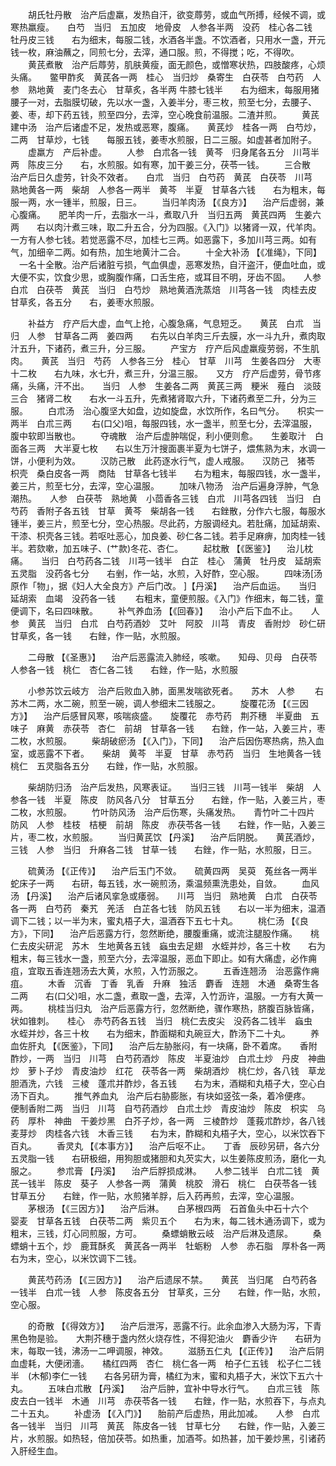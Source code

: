 <!-- { "loadSidebar": true } -->
　　胡氏牡丹散　治产后虚羸，发热自汗，欲变蓐劳，或血气所搏，经候不调，或寒热羸瘦。　　白芍　当归　五加皮　地骨皮　人参各半两　没药　桂心各二钱　牡丹皮三钱　　右为细末，每服二钱，水酒各半盏。不饮酒者，只用水一盏，开元钱一枚，麻油蘸之，同煎七分，去滓，通口服。煎，不得搅；吃，不得吹。
　　黄芪煮散　治产后蓐劳，肌肤黄瘦，面无颜色，或憎寒状热，四肢酸疼，心烦头痛。　　鳖甲酢炙　黄芪各一两　桂心　当归炒　桑寄生　白茯苓　白芍药　人参　熟地黄　麦门冬去心　甘草炙，各半两    牛膝七钱半　　右为细末，每服用猪腰子一对，去脂膜切破，先以水一盏，入姜半分，枣三枚，煎至七分，去腰子、姜、枣，却下药五钱，煎至四分，去滓，空心晚食前温服。二渣并煎。
　　黄芪建中汤　治产后诸虚不足，发热或恶寒，腹痛。　　黄芪炒　桂各一两　白芍炒，二两　甘草炒，七钱　　每服五钱，姜枣水煎服，日二三服。如虚甚者加附子。
　　虚羸方　产后补虚。
　　人参　白朮各一钱　黄芩　归身尾各五分　川芎半两　陈皮三分　　右，水煎服。如有寒，加干姜三分，茯苓一钱。
　　三合散　治产后日久虚劳，针灸不效者。　　白朮　当归　白芍药　黄芪　白茯苓　川芎　熟地黄各一两　柴胡　人参各一两半　黄芩　半夏　甘草各六钱　　右为粗末，每服一两，水一锺半，煎服，日三。
　　当归羊肉汤 【《良方》】 　治产后虚弱，兼心腹痛。　　肥羊肉一斤，去脂水一斗，煮取八升　当归五两　黄芪四两　生姜六两　　右以肉汁煮三味，取二升五合，分为四服。《入门》以猪肾一双，代羊肉。一方有人参七钱。若觉恶露不尽，加桂七三两。如恶露下，多加川芎三两。如有气，加细辛二两。如有热，加生地黄汁二合。
　　十全大补汤 【《准绳》，下同】 　一名十全散。治产后诸脏亏损，气血俱虚，恶寒发热，自汗盗汗，便血吐血，或大便不实，饮食少思，或胸腹作痛，口舌生疮，或耳目不明，牙齿不固。　　人参　白朮　白茯苓　黄芪　当归　白芍炒　熟地黄酒洗蒸焙　川芎各一钱　肉桂去皮　甘草炙，各五分　　右，姜枣水煎服。

　　补益方　疗产后大虚，血气上抢，心腹急痛，气息短乏。　　黄芪　白朮　当归　人参　甘草各二两　姜四两　　右先以白羊肉三斤去膜，水一斗九升，煮肉取汁五升，下诸药，煮三升，分三服。
　　产宝方　疗产后风虚羸瘦劳弱，不生肌肉。　　黄芪　当归　芍药　人参各三分　桂心　甘草　川芎　生姜各四分　大枣十二枚　　右九味，水七升，煮三升，分温三服。　　又方　疗产后虚劳，骨节疼痛，头痛，汗不出。　　当归　人参　生姜各二两　黄芪三两　粳米　薤白　淡豉三合　猪肾二枚　　右水一斗五升，先煮猪肾取六升，下诸药煮至二升，分为三服。
　　白朮汤　治心腹坚大如盘，边如旋盘，水饮所作，名曰气分。　　枳实一两半　白朮三两
　　右(口父)咀，每服四钱，水一盏半，煎至七分，去滓温服，腹中软即当散也。
　　夺魂散　治产后虚肿喘促，利小便则愈。　　生姜取汁　白面各三两　大半夏七枚　　右以生万汁搜面裹半夏为七饼子，煨焦熟为末，水调一饼，小便利为效。
　　汉防己散　此药逐水行气，虚人戒服。　　汉防己　猪苓　枳壳　桑白皮各一两　商陆　甘草各七钱半　　右为粗末，每服四钱，水一盏半，姜三片，煎至七分，去滓，空心温服。
　　加味八物汤　治产后遍身浮肿，气急潮热。　　人参　白茯苓　熟地黄　小茴香各三钱　白朮　川芎各四钱　当归　白芍药　香附子各五钱　甘草　黄芩　柴胡各一钱　　右銼散，分作六七服，每服水锺半，姜三片，煎至七分，空心热服。尽此药，方服调经丸。若肚痛，加延胡索、干漆、枳壳各三钱。若呕吐恶心，加良姜、砂仁各二钱。若手足麻痹，加肉桂一钱半。若欬嗽，加五味子、(艹款)冬花、杏仁。
　　起枕散 【《医鉴》】 　治儿枕痛。　　当归　白芍药各二钱　川芎一钱半　白芷　桂心　蒲黄　牡丹皮　延胡索　五灵脂　没药各七分　　右剉，作一站，水煎，入好酢，空心服。
　　四味汤[汤　原作「物」，据《妇人大全良方》产后门改。 ]【丹溪】 　治产后血运。　　当归　延胡索　血竭　没药各一钱
　　右粗末，童便煎服。《入门》作细末，每二钱，童便调下，名曰四味散。
　　补气养血汤 【《回春》】 　治小产后下血不止。　　人参　黄芪　当归　白朮　白芍药酒妙　艾叶　阿胶　川芎　青皮　香附炒　砂仁研　甘草炙，各一钱　　右銼，作一贴，水煎服。

　　二母散 【《圣惠》】 　治产后恶露流入肺经，咳嗽。　　知母、贝母　白茯苓　人参各一钱　桃仁　杏仁各二钱　　右銼，作一贴，水煎服

　　小参苏饮云岐方　治产后败血入肺，面黑发喘欲死者。　　苏木　人参
　　右苏木二两，水二碗，煎至一碗，调人参细末二钱服之。
　　旋覆花汤 【《三因方》】 　治产后感冒风寒，咳喘痰盛。　　旋覆花　赤芍药　荆芥穗　半夏曲　五味子　麻黄　赤茯苓　杏仁　前胡　甘草各一钱　　右銼，作一站，入姜三片，枣二枚，水煎服。
　　柴胡破瘀汤 【《入门》，下同】 　治产后因伤寒热病，热入血室，或恶露不下者。　　柴胡　黄芩　半夏　甘草　赤芍药　当归　生地黄各一钱　桃仁　五灵脂各五分　　右銼，作一贴，水煎服。

　　柴胡防归汤　治产后发热，风寒表证。　　当归三钱　川芎一钱半　柴胡　人参各一钱　半夏　陈皮　防风各八分　甘草五分　　右銼，作一贴，入姜三片，枣二枚，水煎服。
　　竹叶防风汤　治产后伤寒，头痛发热。　　青竹叶二十四片　防风　人参　桂枝　桔梗　前胡　陈皮　赤茯苓各一钱　　右銼，作一贴，入姜三片，枣二枚，水煎服。
　　当归黄芪饮 【丹溪】 　治产后阴脱。　　黄芪酒炒，三钱　人参　当归　升麻各二钱　甘草一钱　　右銼，作一贴，水煎服，日三。

　　硫黄汤 【《正传》】 　治产后玉门不敛。　　硫黄四两　吴萸　菟丝各一两半　蛇床子一两　　右研，每五钱，水一碗煎汤，乘温频熏洗患处，自敛。
　　血风汤 【丹溪】 　治产后诸风挛急或痿弱。　　川芎　当归　熟地黄　白朮　白茯苓各一两　白芍药　秦艽　羌活　白芷各七钱　防风五钱　　右以一半为细末，温酒调下二钱；以一半为末，蜜丸梧子大，温酒吞下五七十丸。
　　桃仁汤 【《良方》，下同】 　治产后恶露方行，忽然断绝，腰腹重痛，或流注腿股作痛。　　桃仁去皮尖研泥　苏木　生地黄各五钱　蝱虫去足翅　水蛭并炒，各三十枚　　右为粗末，每三钱水一盏，煎至六分，去滓温服，恶血下即止。如有大痛虚，必作痈疽，宜取五香连翘汤去大黄，水煎，入竹沥服之。
　　五香连翘汤　治恶露作痈疽。
　　木香　沉香　丁香　乳香　升麻　独活　麝香　连翘　木通　桑寄生各二两　　右(口父)咀，水二盏，煮取一盏，去滓，入竹沥许，温服。一方有大黄一两。
　　桃桂当归丸　治产后恶露方行，忽然断绝，骤作寒热，脐腹百脉皆痛，状如锥刺。　　桂心　赤芍药各五钱　当归　桃仁去皮尖　没药各二钱半　蝱虫　水蛭并炒，各三十枚　　右为细末，酢面糊和丸碗豆大，酢汤下二十丸。
　　养血佐肝丸 【《医鉴》，下同】 　治产后左胁胀闷，有一块痛，卧不着席。　　香附酢炒，一两　当归　川芎　白芍药酒炒　陈皮　半夏油炒　白朮土炒　丹皮　神曲炒　萝卜子炒　青皮油炒　红花　茯苓各一两　柴胡酒炒　桃仁炒，各八钱　草龙胆酒洗，六钱　三棱　蓬朮并酢炒，各五钱　　右为末，酒糊和丸梧子大，空心白汤下百丸。
　　推气养血丸　治产后右胁膨胀，有块如竖弦一条，着冷便疼。　　便制香附二两　当归　川芎　自芍药酒炒　白朮土炒　青皮油炒　陈皮　枳实　乌药　厚朴　神曲　干姜炒黑　白芥子炒，各一两　三棱酢炒　蓬莪朮酢炒，各八钱　麦芽炒　肉桂各六钱　木香三钱　　右为末，酢糊和丸梧子大，空心，以米饮吞下百丸。
　　香灵丸 【《本事方》】 　治产后呕不止。　　丁香　辰砂另研，各六分　五灵脂一钱　　右研极细，用狗胆或猪胆和丸芡实大，以生姜陈皮煎汤，磨化一丸服之。
　　参朮膏 【丹溪】 　治产后脬损成淋。　　人参二钱半　白朮二钱　黄芪一钱半　陈皮　葵子　人参各一两　蒲黄　桃胶　滑石　桃仁　白茯苓各一钱　甘草五分　　右銼，作一贴，水煎猪羊脬，后入药再煎，去滓，空心温服。
　　茅根汤 【《三因方》】 　治产后淋。　　白茅根四两　石首鱼头中石十六个　婴麦　甘草各五钱　白茯苓二两　紫贝五个　　右为末，每二钱木通汤调下，或为粗末，三钱，灯心同煎服，方可。
　　桑螵蛸散云岐　治产后淋及遗尿。
　　桑螵蛸十五个，炒　鹿茸酥炙　黄芪各一两半　牡蛎粉　人参　赤石脂　厚朴各一两　　右为末，空心，以米饮调下二钱。

　　黄芪芍药汤 【《三因方》】 　治产后遗尿不禁。　　黄芪　当归尾　白芍药各一钱半　白朮一钱　人参　陈皮各五分　甘草炙，三分　　右銼，作一贴，水煎，空心服。

　　的奇散 【《得效方》】 　治产后泄泻，恶露不行。此余血渗入大肠为泻，下青黑色物是验。　　大荆芥穗于盏内然火烧存性，不得犯油火　麝香少许　　右研为末，每取一钱，沸汤一二呷调服，神效。
　　滋肠五仁丸 【《正传》】 　治产后阴血虚耗，大便闭濇。　　橘红四两　杏仁　桃仁各一两　柏子仁五钱　松子仁二钱半　(木郁)李仁一钱　　右各另研为膏，橘红为末，蜜和丸梧子大，米饮下五六十丸。
　　五味白朮散 【丹溪】 　治产后肿，宜补中导水行气。　　白朮三钱　陈皮去白一钱半　木通　川芎　赤茯苓各一钱　　右銼，作一贴，水煎吞下，与点丸二十五丸。
　　补虚汤 【《入门》】 　胎前产后虚热，用此加减。　　人参　白朮各一钱半　当归　川芎　黄芪　陈皮各一钱　甘草七分　　右銼，作一贴，入姜三片，水煎服。如热轻，倍加茯苓。如热重，加酒芩。如热甚，加干姜炒黑，引诸药入肝经生血。
